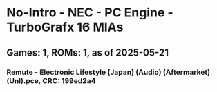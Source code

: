 # No-Intro - NEC - PC Engine - TurboGrafx 16 MIAs
## Games: 1, ROMs: 1, as of 2025-05-21

### Remute - Electronic Lifestyle (Japan) (Audio) (Aftermarket) (Unl).pce, CRC: 199ed2a4
